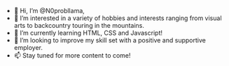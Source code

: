 - 👋 Hi, I’m @N0probllama,
- 👀 I’m interested in a variety of hobbies and interests ranging from visual arts to backcountry touring in the mountains.
- 🌱 I’m currently learning HTML, CSS and Javascript!
- 💞️ I’m looking to improve my skill set with a positive and supportive employer.
- 📫 Stay tuned for more content to come!

<!---
N0probllama/N0probllama is a ✨ special ✨ repository because its `README.md` (this file) appears on your GitHub profile.
You can click the Preview link to take a look at your changes.
--->
